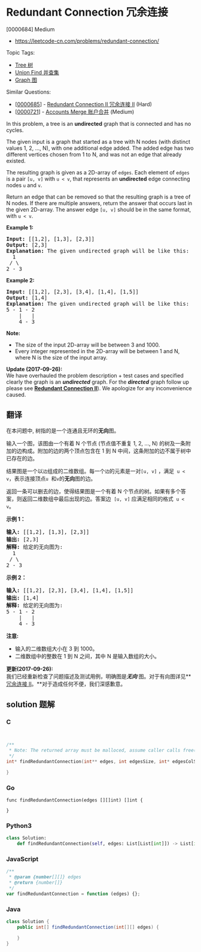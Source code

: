# Redundant Connection 冗余连接

[0000684] Medium

- https://leetcode-cn.com/problems/redundant-connection/

Topic Tags:

- [Tree 树](https://leetcode-cn.com/tag/tree/)
- [Union Find 并查集](https://leetcode-cn.com/tag/union-find/)
- [Graph 图](https://leetcode-cn.com/tag/graph/)

Similar Questions:

- [[0000685](https://leetcode-cn.com/problems/redundant-connection-ii/)] - [Redundant Connection II 冗余连接 II](./0000685.redundant-connection-ii.md) (Hard)
- [[0000721](https://leetcode-cn.com/problems/accounts-merge/)] - [Accounts Merge 账户合并](./0000721.accounts-merge.md) (Medium)

In this problem, a tree is an **undirected** graph that is connected and has no cycles.

The given input is a graph that started as a tree with N nodes (with distinct values 1, 2, ..., N), with one additional edge added. The added edge has two different vertices chosen from 1 to N, and was not an edge that already existed.

The resulting graph is given as a 2D-array of `edges`. Each element of `edges` is a pair `[u, v]` with `u < v`, that represents an **undirected** edge connecting nodes `u` and `v`.

Return an edge that can be removed so that the resulting graph is a tree of N nodes. If there are multiple answers, return the answer that occurs last in the given 2D-array. The answer edge `[u, v]` should be in the same format, with `u < v`.

**Example 1:**

<pre><b>Input:</b> [[1,2], [1,3], [2,3]]
<b>Output:</b> [2,3]
<b>Explanation:</b> The given undirected graph will be like this:
  1
 / \
2 - 3
</pre>

**Example 2:**

<pre><b>Input:</b> [[1,2], [2,3], [3,4], [1,4], [1,5]]
<b>Output:</b> [1,4]
<b>Explanation:</b> The given undirected graph will be like this:
5 - 1 - 2
    |   |
    4 - 3
</pre>

**Note:**

- The size of the input 2D-array will be between 3 and 1000.
- Every integer represented in the 2D-array will be between 1 and N, where N is the size of the input array.

**Update (2017-09-26):**  
We have overhauled the problem description + test cases and specified clearly the graph is an **_undirected_** graph. For the **_directed_** graph follow up please see **[Redundant Connection II](https://leetcode.com/problems/redundant-connection-ii/description/)**). We apologize for any inconvenience caused.

## 翻译

在本问题中, 树指的是一个连通且无环的**无向**图。

输入一个图，该图由一个有着 N 个节点 (节点值不重复 1, 2, ..., N) 的树及一条附加的边构成。附加的边的两个顶点包含在 1 到 N 中间，这条附加的边不属于树中已存在的边。

结果图是一个以`边`组成的二维数组。每一个`边`的元素是一对`[u, v]` ，满足  `u < v`，表示连接顶点`u`  和`v`的**无向**图的边。

返回一条可以删去的边，使得结果图是一个有着 N 个节点的树。如果有多个答案，则返回二维数组中最后出现的边。答案边  `[u, v]` 应满足相同的格式  `u < v`。

**示例 1：**

<pre><strong>输入:</strong> [[1,2], [1,3], [2,3]]
<strong>输出:</strong> [2,3]
<strong>解释:</strong> 给定的无向图为:
  1
 / \
2 - 3
</pre>

**示例 2：**

<pre><strong>输入:</strong> [[1,2], [2,3], [3,4], [1,4], [1,5]]
<strong>输出:</strong> [1,4]
<strong>解释:</strong> 给定的无向图为:
5 - 1 - 2
    |   |
    4 - 3
</pre>

**注意:**

- 输入的二维数组大小在 3 到 1000。
- 二维数组中的整数在 1 到 N 之间，其中 N 是输入数组的大小。

**更新(2017-09-26):**  
我们已经重新检查了问题描述及测试用例，明确图是***无向*** 图。对于有向图详见**[冗余连接 II](https://leetcodechina.com/problems/redundant-connection-ii/description/)。**对于造成任何不便，我们深感歉意。

## solution 题解

### C

```c


/**
 * Note: The returned array must be malloced, assume caller calls free().
 */
int* findRedundantConnection(int** edges, int edgesSize, int* edgesColSize, int* returnSize){

}


```

### Go

```golang
func findRedundantConnection(edges [][]int) []int {

}
```

### Python3

```python
class Solution:
    def findRedundantConnection(self, edges: List[List[int]]) -> List[int]:

```

### JavaScript

```javascript
/**
 * @param {number[][]} edges
 * @return {number[]}
 */
var findRedundantConnection = function (edges) {};
```

### Java

```java
class Solution {
    public int[] findRedundantConnection(int[][] edges) {

    }
}
```
